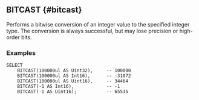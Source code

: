 ## BITCAST {#bitcast}

Performs a bitwise conversion of an integer value to the specified integer type. The conversion is always successful, but may lose precision or high-order bits.

### Examples

```yql
SELECT
    BITCAST(100000ul AS Uint32),     -- 100000
    BITCAST(100000ul AS Int16),      -- -31072
    BITCAST(100000ul AS Uint16),     -- 34464
    BITCAST(-1 AS Int16),            -- -1
    BITCAST(-1 AS Uint16);           -- 65535
```

